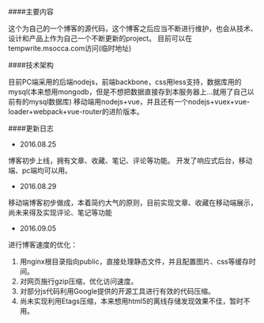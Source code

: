 ####主要内容

这个为自己的一个博客的源代码，这个博客之后应当不断进行维护，也会从技术、设计和产品上作为自己一个不断更新的project。
目前可以在tempwrite.msocca.com访问(临时地址)

####技术架构

目前PC端采用的后端nodejs，前端backbone，css用less支持，数据库用的mysql(本来想用mongodb，但是不想把数据直接存到本服务器上...就用了自己以前有的mysql数据库)
移动端用nodejs+vue，并且还有一个nodejs+vuex+vue-loader+webpack+vue-router的进阶版本。


####更新日志

* 2016.08.25

博客初步上线，拥有文章、收藏、笔记、评论等功能。
开发了响应式后台，移动端、pc端均可以用。

* 2016.08.29

移动端博客初步做成，本着简约大气的原则，目前实现文章、收藏在移动端展示，尚未来得及实现评论、笔记等功能

* 2016.09.05

进行博客速度的优化：
1. 用nginx根目录指向public，直接处理静态文件，并且配置图片、css等缓存时间。
2. 对网页施行gzip压缩，优化访问速度。
3. 对部分js代码利用Google提供的开源工具进行有效的代码压缩。
4. 尚未实现利用Etags压缩，本来想用html5的离线存储发现效果不佳，暂时不用。


